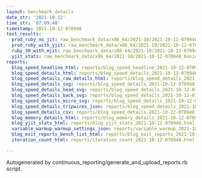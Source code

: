 ```yaml
---
layout: benchmark_details
date_str: '2021-10-12'
time_str: '07:09:48'
timestamp: 2021-10-12-070948
test_results:
  prod_ruby_no_jit: raw_benchmark_data/x86_64/2021-10/2021-10-12-070948_basic_benchmark_prod_ruby_no_jit.json
  prod_ruby_with_yjit: raw_benchmark_data/x86_64/2021-10/2021-10-12-070948_basic_benchmark_prod_ruby_with_yjit.json
  ruby_30_with_mjit: raw_benchmark_data/x86_64/2021-10/2021-10-12-070948_basic_benchmark_ruby_30_with_mjit.json
  yjit_stats: raw_benchmark_data/x86_64/2021-10/2021-10-12-070948_basic_benchmark_yjit_stats.json
reports:
  blog_speed_headline_html: reports/blog_speed_headline_2021-10-12-070948.html
  blog_speed_details_html: reports/blog_speed_details_2021-10-12-070948.html
  blog_speed_details_raw_details_html: reports/blog_speed_details_2021-10-12-070948.raw_details.html
  blog_speed_details_svg: reports/blog_speed_details_2021-10-12-070948.svg
  blog_speed_details_head_svg: reports/blog_speed_details_2021-10-12-070948.head.svg
  blog_speed_details_back_svg: reports/blog_speed_details_2021-10-12-070948.back.svg
  blog_speed_details_micro_svg: reports/blog_speed_details_2021-10-12-070948.micro.svg
  blog_speed_details_tripwires_json: reports/blog_speed_details_2021-10-12-070948.tripwires.json
  blog_speed_details_csv: reports/blog_speed_details_2021-10-12-070948.csv
  blog_memory_details_html: reports/blog_memory_details_2021-10-12-070948.html
  blog_yjit_stats_html: reports/blog_yjit_stats_2021-10-12-070948.html
  variable_warmup_warmup_settings_json: reports/variable_warmup_2021-10-12-070948.warmup_settings.json
  blog_exit_reports_bench_list_html: reports/blog_exit_reports_2021-10-12-070948.bench_list.html
  iteration_count_html: reports/iteration_count_2021-10-12-070948.html

---
```

Autogenerated by continuous_reporting/generate_and_upload_reports.rb script.
